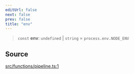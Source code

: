 ```yaml
---
editUrl: false
next: false
prev: false
title: "env"
---
```


> `const` **env**: `undefined` \| `string` = `process.env.NODE_ENV`

## Source

[src/functions/pipeline.ts:1](https://github.com/relishinc/dill-pixel/blob/543438455c9a47928084300159416186c2aa1095/src/functions/pipeline.ts#L1)
